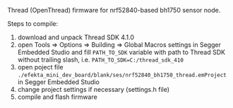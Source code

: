 Thread (OpenThread) firmware for nrf52840-based bh1750 sensor node.

Steps to compile:

1) download and unpack Thread SDK 4.1.0
2) open Tools => Options => Building => Global Macros settings in Segger Embedded Studio and fill `PATH_TO_SDK` variable with path to Thread SDK without trailing slash, i.e. `PATH_TO_SDK=C:/thread_sdk_410`
3) open poject file `./efekta_mini_dev_board/blank/ses/nrf52840_bh1750_thread.emProject` in Segger Embedded Studio
4) сhange project settings if necessary (settings.h file)
5) compile and flash firmware
